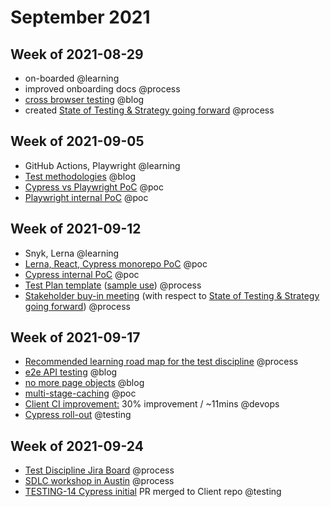 # September 2021

## Week of 2021-08-29

- on-boarded @learning
- improved onboarding docs @process
- [cross browser testing](https://dev.to/muratkeremozcan/opinions-on-cross-browser-testing-in-modern-web-dev-35h5) @blog
- created [State of Testing & Strategy going forward](https://helloextend.atlassian.net/wiki/spaces/ENG/pages/1253736587/State+of+Testing+Strategy+going+forward+September+2021) @process

## Week of 2021-09-05

- GitHub Actions, Playwright @learning
- [Test methodologies](https://dev.to/muratkeremozcan/mostly-incomplete-list-of-test-methodologies-52no) @blog
- [Cypress vs Playwright PoC](https://github.com/muratkeremozcan/playwright-vs-cypress) @poc
- [Playwright internal PoC](https://github.com/helloextend/client/pull/2141) @poc
  
## Week of 2021-09-12

- Snyk, Lerna @learning
- [Lerna, React, Cypress monorepo PoC](https://github.com/muratkeremozcan/lerna-react-ts-cypress) @poc
- [Cypress internal PoC](https://github.com/helloextend/client/pull/2198) @poc
- [Test Plan template](https://helloextend.atlassian.net/wiki/pages/templates2/viewpagetemplate.action?entityId=1222606868&key=ENG) ([sample use](https://helloextend.atlassian.net/wiki/spaces/ENG/pages/1276608640/Offers+-+Orders+Integration)) @process
- [Stakeholder buy-in meeting](https://helloextend.atlassian.net/wiki/spaces/ENG/pages/1279524869/Stakeholder+buy-in+meeting+Sep+17th+2021) (with respect to [State of Testing & Strategy going forward](https://helloextend.atlassian.net/wiki/spaces/ENG/pages/1253736587/State+of+Testing+Strategy+going+forward+September+2021)) @process

## Week of 2021-09-17

- [Recommended learning road map for the test discipline](https://helloextend.atlassian.net/wiki/spaces/ENG/pages/1264156700/Test+Engineering+Guild) @process
- [e2e API testing](https://dev.to/muratkeremozcan/api-testing-event-driven-systems-7fe) @blog
- [no more page objects](https://dev.to/muratkeremozcan/functional-test-patterns-with-cypress-27ed) @blog
- [multi-stage-caching](https://github.com/muratkeremozcan/multi-stage-caching)  @poc
- [Client CI improvement:](https://github.com/helloextend/client/pull/2285) 30% improvement / ~11mins @devops
- [Cypress roll-out](https://extend-workspace.slack.com/archives/CEZTP0H70/p1632512922149700) @testing

## Week of 2021-09-24

- [Test Discipline Jira Board](https://helloextend.atlassian.net/jira/software/c/projects/TESTING/boards/113/roadmap?selectedIssue=TESTING-2) @process
- [SDLC workshop in Austin](https://docs.google.com/spreadsheets/d/1lDVnaT-6usYW8FmW2tP6w8Mp_QAgDvmciXWTCJuO2Q8/edit#gid=0) @process
- [TESTING-14 Cypress initial](https://github.com/helloextend/client/pull/2309) PR merged to Client repo @testing
